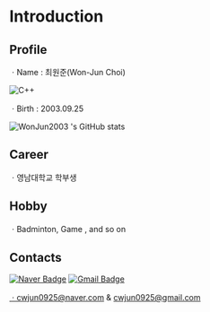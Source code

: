 # Introduction

## Profile
ㆍName : 최원준(Won-Jun Choi)

![C++](https://img.shields.io/badge/C++-000080.svg?&style=for-the-badge&logo=C++&logoColor=00FFFF)

ㆍBirth : 2003.09.25

![WonJun2003 's GitHub stats](https://github-readme-stats.vercel.app/api?username=WonJun2003&show_icons=true&theme=tokyonight)

## Career
ㆍ영남대학교 학부생

## Hobby
ㆍBadminton, Game , and so on

## Contacts
[![Naver Badge](https://img.shields.io/badge/Naver-03C75A?style=flat-square&logo=Naver&logoColor=white&link=mailto:cwjun0925@naver.com)](mailto:cwjun0925@naver.com)
[![Gmail Badge](https://img.shields.io/badge/Gmail-d14836?style=flat-square&logo=Gmail&logoColor=white&link=mailto:cwjun0925@gmail.com)](mailto:cwjun0925@gmail.com)

ㆍcwjun0925@naver.com & cwjun0925@gmail.com
